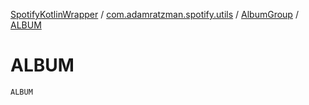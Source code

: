 [SpotifyKotlinWrapper](../../index.md) / [com.adamratzman.spotify.utils](../index.md) / [AlbumGroup](index.md) / [ALBUM](./-a-l-b-u-m.md)

# ALBUM

`ALBUM`